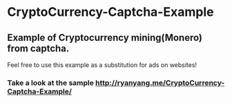 # CryptoCurrency-Captcha-Example

## Example of Cryptocurrency mining(Monero) from captcha.
Feel free to use this example as a substitution for ads on websites!

### Take a look at the sample http://ryanyang.me/CryptoCurrency-Captcha-Example/
